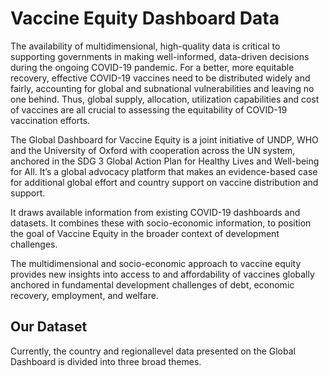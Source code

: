 <h1>Vaccine Equity Dashboard Data</h1>

The availability of multidimensional, high-quality data is critical to supporting governments in making well-informed, data-driven decisions during the ongoing COVID-19 pandemic. For a better, more equitable recovery, effective COVID-19 vaccines need to be distributed widely and fairly, accounting for global and subnational vulnerabilities and leaving no one behind. Thus, global supply, allocation, utilization capabilities and cost of vaccines are all crucial to assessing the equitability of COVID-19 vaccination efforts.

The Global Dashboard for Vaccine Equity is a joint initiative of UNDP, WHO and the University of Oxford with cooperation across the UN system, anchored in the SDG 3 Global Action Plan for Healthy Lives and Well-being for All. It’s a global advocacy platform that makes an evidence-based case for additional global effort and country support on vaccine distribution and support.

It draws available information from existing COVID-19 dashboards and datasets. It combines these with socio-economic information, to position the goal of Vaccine Equity in the broader context of development challenges.

The multidimensional and socio-economic approach to vaccine equity provides new insights into access to and affordability of vaccines globally anchored in fundamental development challenges of debt, economic recovery, employment, and welfare.

<h2> Our Dataset </h2>
Currently, the country and regionallevel data presented on the Global Dashboard is divided into three broad themes.

<br>
<br>
<p>
<ul>
<li data-menu-item="i0code-tab" hidden><b>Accessibility: </b>  includes variables that describe the current global supply and its utilisation and in-country prioritisation.


<table>
<thead>
<tr>
<th>Variable</th>
<th>Variable Name</th>
<th>Variable Description</th>
<th>Source</th>
</tr>
</thead>
<tbody>

<tr>
<td><code>securedvaccineofpopulation</code></td>
<td>Secured and/or Expected Vaccine Supply in total doses (% of population)</td>
<td>Final total secured and/or expected vaccine supply including bilateral deals, bilateral donations, COVAX, domestic supply and others (doses as percent of population).</td>
<td><a href="https://www.imf.org/en/Topics/imf-and-covid19/IMF-WHO-COVID-19-Vaccine-Supply-Tracker
">IMF-WHO-COVID-19-Vaccine-Supply-Tracker</a></td>
</tr>

<tr>
<td><code>deliveredpopulation</code></td>
<td>Vaccine doses received (% of population)</td>
<td>Delivered vaccines includes vaccines that have been made available in the country (% of population)</td>
<td><a href="https://data.covid19taskforce.com/data/tools/vaccine-delivery">Multilateral Leaders Task Force on COVID-19</a></td>
</tr>

<tr>
<td><code>donationsoftotal</code></td>
<td>Percent donations received</td>
<td>Records the number of received vaccine donations as a percentage of all vaccine deliveries.</td>
<td><a href="https://www.imf.org/en/Topics/imf-and-covid19/IMF-WHO-COVID-19-Vaccine-Supply-Tracker
">IMF-WHO-COVID-19-Vaccine-Supply-Tracker</a></td>
</tr>

<tr>
<td><code>utilrate_lag</code></td>
<td>Percentage administered of total delivered vaccines</td>
<td>Percentage of the delivered vaccines that have been administered. A two-week lag is used for delivered vaccines to allow for delivery lead time.</td>
<td><a href="https://data.covid19taskforce.com/data/tools/vaccine-delivery">Multilateral Leaders Task Force on COVID-19</a></td>
</tr>

<tr>
<td><code>vaccine_willingness_monthly</code></td>
<td>Vaccine willingness</td>
<td>Percentage of individuals who would get vaccinated once a vaccine is available and recommended.</td>
<td><a href="https://www.rcce-collective.net/data/behavioural-indicators/">Multilateral Leaders Task Force on COVID-19</a></td>
</tr>

<tr>
<td><code>h7_vaccinationpolicy</code></td>
<td>Vaccination delivery policy</td>
<td>Records policies for vaccine delivery for different groups:<br>
0 - No availability <br>
1 - Availability for ONE of following: key workers/ clinically vulnerable groups (non elderly) / elderly groups <br>
2 - Availability for TWO of following: key workers/ clinically vulnerable groups (non elderly) / elderly groups <br>
3 - Availability for ALL of following: key workers/ clinically vulnerable groups (non elderly) / elderly groups <br>
4 - Availability for key workers/ clinically vulnerable groups (non elderly) / elderly groups plus partial additional availability <br>
5 - Universal availability <br>
</td>
<td><a href="https://github.com/OxCGRT/covid-policy-tracker/">OxCGRT</a></td>
</tr>

<tr>
<td><code>stringencyindex </code></td>
<td>Stringency Index</td>
<td>The Oxford Coronavirus Government Response Tracker (OxCGRT) project calculate a Stringency Index, a composite measure of nine of the response metrics. The index on any given day is calculated as the mean score of the nine metrics, each taking a value between 0 and 100. A higher score indicates a stricter response (i.e. 100 = strictest response). 
The nine metrics used to calculate the Stringency Index are: school closures; workplace closures; cancellation of public events; restrictions on public gatherings; closures of public transport; stay-at-home requirements; public information campaigns; restrictions on internal movements; and international travel controls.
</td>
<td><a href="https://github.com/OxCGRT/covid-policy-tracker/">OxCGRT</a></td>
</tr>


<tr>
<td><code>uhc</code></td>
<td>UHC Index of service coverage (SCI)</td>
<td>Coverage of essential health services (defined as the average coverage of essential services based on tracer interventions that include reproductive, maternal, newborn and child health, infectious diseases, non-communicable diseases and service capacity and access, among the general and the most disadvantaged population). The indicator is an index reported on a unitless scale of 0 to 100, which is computed as the geometric mean of 14 tracer indicators of health service coverage. The tracer indicators are as follows, organized by four components of service coverage: 1. Reproductive, maternal, newborn and child health 2. Infectious diseases 3. Noncommunicable diseases 4. Service capacity and access See the 2019 monitoring report for the tracer indicator within each component.</td>
<td><a href="https://www.who.int/data/gho/data/indicators/indicator-details/GHO/uhc-index-of-service-coverage">WHO</a></td>
</tr>
</tbody>
</li>
</ul>
</p>
<br>
<p>
<ul>
<li data-menu-item="i0code-tab" hidden><b>Affordability: </b>  includes variables depicting the estimated relative costs of vaccination campaigns as well as the affordability of vaccines to individuals.


<table>
<thead>
<tr>
<th>Variable</th>
<th>Variable Name</th>
<th>Variable Description</th>
<th>Source</th>
</tr>
</thead>
<tbody>

</li>
</ul>
</p>